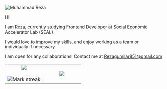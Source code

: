 ![Muhammad Reza](https://cardivo.vercel.app/api?name=Muhammad%20Reza&description=Hi,%20i%27m%20a%20Front-End%20Web%20Developer%20and%20i%27m%2022%20y.o.%20Nice%20to%20meet%20you%20%F0%9F%91%8B&image=https://i.postimg.cc/yYRBSyCd/Whats-App-Image-2020-09-15-at-14-51-54.jpg=4&backgroundColor=%23ecf0f1&instagram=muhammadreza851&github=rezagumilar158&twitter=muhammadreza851&pattern=leaf&colorPattern=%23eaeaea)

Hi!

I am Reza, currently studying Frontend Developer at Social  Economic Accelerator Lab (SEAL)

I would love to improve my skills, and enjoy working as a team or individually if necessary.

I am open for any collaborations! Contact me at Rezagumilar851@gmail.com


<table border="0" align="center">
<tr border="0">
<td width="50%" align="center">
  
  <img  align="center"  src="https://github-readme-stats.vercel.app/api?username=rezagumilar158&show_icons=true&theme=radical&border_color=141E61" />
  <br></br> 
  <img  title="🔥 Get streak stats for your profile at git.io/streak-stats" alt="Mark streak" src="https://github-readme-streak-stats.herokuapp.com?user=rezagumilar158&theme=radical&border=141E61" />


  
</td>

<td width="50%" align="center">

  <img  align="center"  src="https://github-readme-stats.anuraghazra1.vercel.app/api/top-langs/?username=rezagumilar158&layout=compact&theme=tokyonight&hide_border=true&no-bg=true&no-frame=true&langs_count=5"/>
  
  </td>
</tr>
</table>


